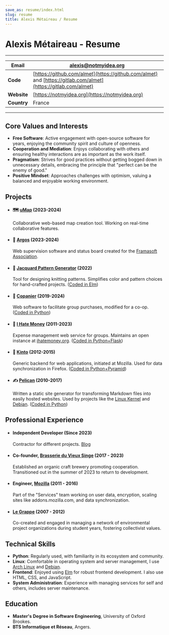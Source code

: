 ```yaml
---
save_as: resume/index.html
slug: resume
title: Alexis Métaireau / Resume
---
```

# Alexis Métaireau - Resume

---

| **Email**   | [alexis@notmyidea.org](mailto:alexis@notmyidea.org)                                                           |
| ----------- | ------------------------------------------------------------------------------------------------------------- |
| **Code**    | [https://github.com/almet](https://github.com/almet) and [https://gitlab.com/almet](https://gitlab.com/almet) |
| **Website** | [https://notmyidea.org](https://notmyidea.org)                                                                |
| **Country** | France                                                                                                        |

---
## Core Values and Interests

- **Free Software**: Active engagement with open-source software for years, enjoying the community spirit and culture of openness.
- **Cooperation and Mediation**: Enjoys collaborating with others and ensuring healthy interactions are as important as the work itself.
- **Pragmatism**: Strives for good practices without getting bogged down in unnecessary details, embracing the principle that "perfect can be the enemy of good."
- **Positive Mindset**: Approaches challenges with optimism, valuing a balanced and enjoyable working environment.

## Projects

- #### 🗺️ [uMap](https://umap-project.org) (2023-2024)
  Collaborative web-based map creation tool. Working on real-time collaborative features.
  
- #### 🚨 [Argos](https://framasoft.frama.io/framaspace/argos/) (2023-2024)
  Web supervision software and status board created for the [Framasoft Association](https://framasoft.org).

- #### 🧶 [Jacquard Pattern Generator](https://bekeko.notmyidea.org/) (2022)
  Tool for designing knitting patterns. Simplifies color and pattern choices for hand-crafted projects. ([Coded in Elm](https://github.com/almet/bekeko))

- #### 🙌 [Copanier](https://github.com/spiral-project/copanier) (2019-2024)
  Web software to facilitate group purchases, modified for a co-op. ([Coded in Python](https://github.com/almet/copanier))

- #### 💸 [I Hate Money](http://ihatemoney.org) (2011-2023)
  Expense management web service for groups. Maintains an open instance at [ihatemoney.org](https://ihatemoney.org). ([Coded in Python+Flask](https://github.com/spiral-project/ihatemoney))

- #### 🔄 [Kinto](https://github.com/kinto/kinto) (2012-2015)
  Generic backend for web applications, initiated at Mozilla. Used for data synchronization in Firefox. ([Coded in Python+Pyramid](https://github.com/Kinto/kinto))

- #### ✍️ [Pelican](http://getpelican.com) (2010-2017)
  Written a static site generator for transforming Markdown files into easily hosted websites. Used by projects like the [Linux Kernel](https://www.kernel.org/pelican.html) and [Debian](https://bits.debian.org/pages/about.html). ([Coded in Python](https://github.com/getpelican/pelican))

## Professional Experience

- #### Independent Developer (Since 2023)
  Contractor for different projects. [Blog](https://blog.notmyidea.org)

- #### Co-founder, [Brasserie du Vieux Singe](https://www.vieuxsinge.com/) (2017 - 2023)
  Established an organic craft brewery promoting cooperation. Transitioned out in the summer of 2023 to return to development.

- #### Engineer, [Mozilla](https://mozilla.org) (2011 - 2016)
  Part of the "Services" team working on user data, encryption, scaling sites like addons.mozilla.com, and data synchronization.

- #### [Le Grappe](https://www.reseaugrappe.org/) (2007 - 2012)
  Co-created and engaged in managing a network of environmental project organizations during student years, fostering collectivist values.

## Technical Skills

- **Python**: Regularly used, with familiarity in its ecosystem and community.
- **Linux**: Comfortable in operating system and server management, I use [Arch Linux](https://archlinux.org/) and [Debian](https://debian.org).
- **Frontend**: Enjoyed using [Elm](https://elm-lang.org/) for robust frontend development. I also use HTML, CSS, and JavaScript.
- **System Administration**: Experience with managing services for self and others, includes server maintenance.

## Education

- **Master's Degree in Software Engineering**, University of Oxford Brookes.
- **BTS Informatique et Réseau**, Angers.
